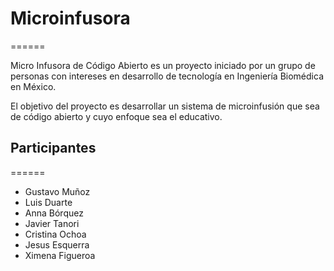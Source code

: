# Microinfusora
======

Micro Infusora de Código Abierto es un proyecto iniciado por un grupo de personas con intereses en desarrollo de tecnología en Ingeniería Biomédica en México.

El objetivo del proyecto es desarrollar un sistema de microinfusión que sea de código abierto y cuyo enfoque sea el educativo.

## Participantes
======

* Gustavo Muñoz
* Luis Duarte
* Anna Bórquez
* Javier Tanori
* Cristina Ochoa
* Jesus Esquerra
* Ximena Figueroa